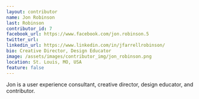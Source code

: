 ```yaml
---
layout: contributor
name: Jon Robinson
last: Robinson
contributor_id: 7
facebook_url: https://www.facebook.com/jon.robinson.5
twitter_url: 
linkedin_url: https://www.linkedin.com/in/jfarrellrobinson/
bio: Creative Director, Design Educator
image: /assets/images/contributor_img/jon_robinson.png
location: St. Louis, MO, USA
feature: false
---
```


Jon is a user experience consultant, creative director, design educator, and contributor. 